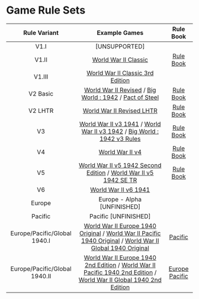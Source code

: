 # Game Rule Sets

| Rule Variant  | Example Games | Rule Book |
|:-------------:|:----------------:|:----------------:|
| V1.I | [UNSUPPORTED] |
| V1.II | [World War II Classic](https://github.com/triplea-maps/world_war_ii_classic/blob/master/map/games/classic.xml) | [Rule Book](https://www.axisandallies.org/wp-content/uploads/2011/12/Axis-Allies-2nd-Edition.pdf)
| V1.III | [World War II Classic 3rd Edition](https://github.com/triplea-maps/world_war_ii_classic/blob/master/map/games/classic_3rd_edition.xml) |
| V2 Basic | [World War II Revised](https://github.com/triplea-maps/world_war_ii_revised/blob/master/map/games/ww2v2.xml) / [Big World : 1942](https://github.com/triplea-maps/big_world/blob/master/map/games/big_world_1942.xml) / [Pact of Steel](https://github.com/triplea-maps/the_pact_of_steel/blob/master/map/games/pact_of_steel_2.xml) | [Rule Book](https://www.axisandallies.org/wp-content/uploads/2011/12/Axis-Allies-Revised.pdf)
| V2 LHTR | [World War II Revised LHTR](https://github.com/triplea-maps/world_war_ii_revised/blob/master/map/games/lhtr.xml) | [Rule Book](https://www.axisandallies.org/wp-content/uploads/AAR_LHTR_v2.0.pdf)
| V3 | [World War II v3 1941](https://github.com/triplea-maps/world_war_ii_v3/blob/master/map/games/WW2v3-1941.xml) / [World War II v3 1942](https://github.com/triplea-maps/world_war_ii_v3/blob/master/map/games/WW2v3-1942.xml) / [Big World : 1942 v3 Rules](https://github.com/triplea-maps/big_world/blob/master/map/games/Big_World_1942_v3rules.xml) | [Rule Book](http://www.axisandallies.org/wp-content/uploads/2011/12/Axis-Allies-50th-Anniversary.pdf)
| V4 | [World War II v4](https://github.com/triplea-maps/world_war_ii_v4/blob/master/map/games/WW2v4.xml) | [Rule Book](http://www.axisandallies.org/wp-content/uploads/2011/12/Axis-Allies-Spring-1942-compressed.pdf)
| V5 | [World War II v5 1942 Second Edition](https://github.com/triplea-maps/world_war_ii_v5_1942/blob/master/map/games/WW2v5_1942_2nd.xml) / [World War II v5 1942 SE TR](https://github.com/triplea-maps/world_war_ii_v5_1942/blob/master/map/games/WW2v5_1942_2nd_TR.xml) | [Rule Book](https://www.axisandallies.org/wp-content/uploads/2011/12/Axis-Allies-1942-Second-Edition.pdf)
| V6 | [World War II v6 1941](https://github.com/triplea-maps/world_war_ii_v6_1941/blob/master/map/games/WW2v6_1941.xml) |
| Europe | Europe - Alpha [UNFINISHED] |
| Pacific | Pacific [UNFINISHED] |
| Europe/Pacific/Global 1940.I | [World War II Europe 1940 Original](https://github.com/triplea-maps/world_war_ii_europe/blob/master/map/games/ww2eur40.xml) / [World War II Pacific 1940 Original](https://github.com/triplea-maps/world_war_ii_pacific/blob/master/map/games/ww2pac40.xml) / [World War II Global 1940 Original](https://github.com/triplea-maps/world_war_ii_global/blob/master/map/games/ww2global40.xml) | [Pacific](https://www.axisandallies.org/wp-content/uploads/2011/12/Axis-Allies-Pacifc-1940-compressed.pdf)
| Europe/Pacific/Global 1940.II | [World War II Europe 1940 2nd Edition](https://github.com/triplea-maps/world_war_ii_europe/blob/master/map/games/ww2eur40_2nd_edition.xml) / [World War II Pacific 1940 2nd Edition](https://github.com/triplea-maps/world_war_ii_pacific/blob/master/map/games/ww2pac40_2nd_edition.xml) / [World War II Global 1940 2nd Edition](https://github.com/triplea-maps/world_war_ii_global/blob/master/map/games/ww2global40_2nd_edition.xml) | [Europe](https://www.axisandallies.org/wp-content/uploads/2011/12/Axis-Allies-Europe-1940-Second-Edition.pdf) [Pacific](https://www.axisandallies.org/wp-content/uploads/2011/12/Axis-Allies-Pacific-1940-Second-Edition.pdf)

